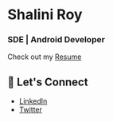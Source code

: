 # Shalini Roy
### SDE | Android Developer 

Check out my [Resume](https://drive.google.com/file/d/1HapxH0CfOxJ4SQ0Ghpc-EOtqwU-yEx01/view?usp=sharing)

## 💬 Let's Connect
- [LinkedIn](https://www.linkedin.com/in/shalini-roy-784816249/)
- [Twitter](https://x.com/shal_r20)
